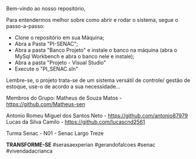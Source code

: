 Bem-vindo ao nosso repositório,

Para entendermos melhor sobre como abrir e rodar o sistema, segue o passo-a-passo:
- Clone o repositório em sua Máquina;
- Abra a Pasta "PI-SENAC";
- Abra a pasta "Banco Projeto" e instale o banco na máquina (abra o MySql Workbench e abra o banco nele e instale);
- Abra a pasta "Projeto - Visual Studio"
- Execute o "PI_SENAC.sln"

Lembre-se, o projeto trata-se de um sistema versátil de controle/ gestão de estoque, use-o de acordo a sua necessidade...

Membros do Grupo:
Matheus de Souza Matos - https://github.com/Matheus-sen

Antonio Romeu Miguel dos Santos Neto - https://github.com/antonio87979
Lucas da Silva Camilo - https://github.com/lucascnd2561


Turma Senac - N01 - Senac Largo Treze

**TRANSFORME-SE**
#serasaexperian
#gerandofalcoes 
#senac
#vivendadacrianca

